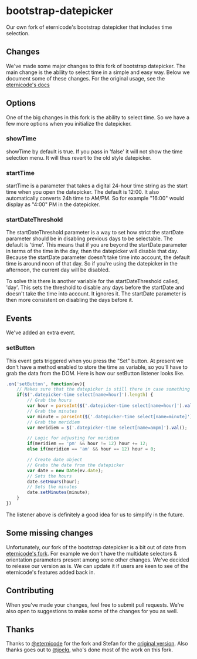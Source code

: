 bootstrap-datepicker
====================

Our own fork of eternicode's bootstrap datepicker that includes time selection.

## Changes

We've made some major changes to this fork of bootstrap datepicker. The main change is the ability to select time in a simple and easy way. Below we document some of these changes. For the original usage, see the [eternicode's docs](http://bootstrap-datepicker.readthedocs.org/)

## Options

One of the big changes in this fork is the ability to select time. So we have a few more options when you initialize the datepicker.

### showTime

showTime by default is true. If you pass in 'false' it will not show the time selection menu. It will thus revert to the old style datepicker.

### startTime

startTime is a parameter that takes a digital 24-hour time string as the start time when you open the datepicker. The default is 12:00. It also automatically converts 24h time to AM/PM. So for example "16:00" would display as "4:00" PM in the datepicker.

### startDateThreshold

The startDateThreshold parameter is a way to set how strict the startDate parameter should be in disabling previous days to be selectable. The default is 'time'. This means that if you are beyond the startDate parameter in terms of the time in the day, then the datepicker will disable that day. Because the startDate parameter doesn't take time into account, the default time is around noon of that day. So if you're using the datepicker in the afternoon, the current day will be disabled.

To solve this there is another variable for the startDateThreshold called, 'day'. This sets the threshold to disable any days before the startDate and doesn't take the time into account. It ignores it. The startDate parameter is then more consistent on disabling the days before it.

## Events

We've added an extra event.

### setButton

This event gets triggered when you press the "Set" button. At present we don't have a method enabled to store the time as variable, so you'll have to grab the data from the DOM. Here is how our setButton listener looks like.

```javascript
.on('setButton', function(ev){
	// Makes sure that the datepicker is still there in case something happened.
	if($('.datepicker-time select[name=hour]').length) {
		// Grab the hours
		var hour = parseInt($('.datepicker-time select[name=hour]').val());
		// Grab the minutes
		var minute = parseInt($('.datepicker-time select[name=minute]').val());
		// Grab the meridiem
		var meridiem = $('.datepicker-time select[name=ampm]').val();

		// Logic for adjusting for meridiem
		if(meridiem == 'pm' && hour != 12) hour += 12;
		else if(meridiem == 'am' && hour == 12) hour = 0;

		// Create date object
		// Grabs the date from the datepicker
		var date = new Date(ev.date);
		// Sets the hours
		date.setHours(hour);
		// Sets the minutes
		date.setMinutes(minute);
	}
})
```

The listener above is definitely a good idea for us to simplify in the future.

## Some missing changes

Unfortunately, our fork of the bootstrap datepicker is a bit out of date from [eternicode's fork](https://github.com/eternicode/bootstrap-datepicker). For example we don't have the multidate selectors & orientation parameters present among some other changes. We've decided to release our version as is. We can update it if users are keen to see of the eternicode's features added back in.

## Contributing

When you've made your changes, feel free to submit pull requests. We're also open to suggestions to make some of the changes for you as well.

## Thanks

Thanks to [@eternicode](https://github.com/eternicode) for the fork and Stefan for the [original version](http://www.eyecon.ro/bootstrap-datepicker/). Also thanks goes out to [@joelg](https://github.com/joelg), who's done most of the work on this fork.